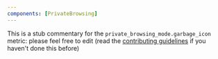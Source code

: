 ```yaml
---
components: [PrivateBrowsing]
---
```


This is a stub commentary for the `private_browsing_mode.garbage_icon` metric: please feel free to edit (read the
[contributing guidelines](https://github.com/mozilla/glean-annotations/blob/main/CONTRIBUTING.md)
if you haven't done this before)
